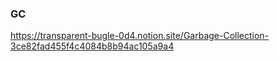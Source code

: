 ### GC
https://transparent-bugle-0d4.notion.site/Garbage-Collection-3ce82fad455f4c4084b8b94ac105a9a4
